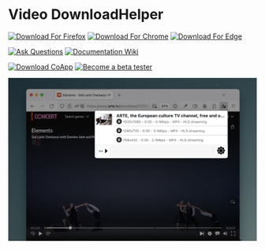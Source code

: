 # Video DownloadHelper

[![Download For Firefox](https://img.shields.io/amo/dw/video-downloadhelper?style=for-the-badge&label=Download%20For%20Firefox&labelColor=red&logo=Firefox&logoColor=white)](https://addons.mozilla.org/firefox/addon/video-downloadhelper)
[![Download For Chrome](https://img.shields.io/chrome-web-store/users/lmjnegcaeklhafolokijcfjliaokphfk?style=for-the-badge&logo=googlechrome&logoColor=white&labelColor=blue&label=Download%20For%20Chrome)](https://chrome.google.com/webstore/detail/video-downloadhelper/lmjnegcaeklhafolokijcfjliaokphfk)
[![Download For Edge](https://img.shields.io/badge/Download_For_Edge-purple?style=for-the-badge&logo=microsoftedge&logoColor=white)](https://microsoftedge.microsoft.com/addons/detail/video-downloadhelper/jmkaglaafmhbcpleggkmaliipiilhldn)

[![Ask Questions](https://img.shields.io/github/discussions/aclap-dev/download-helper?style=for-the-badge&label=Ask%20Questions)](https://github.com/aclap-dev/download-helper/discussions)
[![Documentation Wiki](https://img.shields.io/badge/documentation-wiki-red?style=for-the-badge&logoColor=orange)](https://github.com/aclap-dev/download-helper/wiki)

[![Download CoApp](https://img.shields.io/badge/download-coapp-orange?style=for-the-badge&logoColor=orange)](https://github.com/aclap-dev/video-downloadhelper/wiki/CoApp-Installation) [![Become a beta tester](https://img.shields.io/badge/become_a_beta_tester-yellow?style=for-the-badge&logoColor=yellow)](https://github.com/aclap-dev/video-downloadhelper/wiki/Beta-versions/)

[![](assets/screenshot.jpg)](https://downloadhelper.net)
